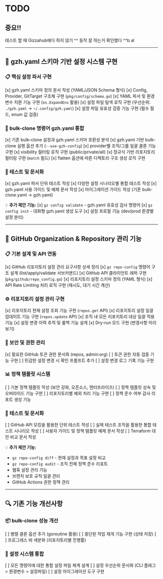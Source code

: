# TODO

## 중요!!
테스트 할 때 Gizzahub에다 하지 않기 ^^
동작 잘 하는거 확인했다 ^^b al

---

## 🔧 gzh.yaml 스키마 기반 설정 시스템 구현

### 📋 핵심 설정 파서 구현
[x] gzh.yaml 스키마 정의 문서 작성 (YAML/JSON Schema 형식)
[x] Config, Provider, GitTarget 구조체 구현 (`pkg/config/schema.go`)
[x] YAML 파서 및 환경변수 치환 기능 구현 (`os.ExpandEnv` 활용)
[x] 설정 파일 탐색 로직 구현 (우선순위: `./gzh.yaml` → `~/.config/gzh.yaml`)
[x] 설정 파일 유효성 검증 기능 구현 (필수 필드, enum 값 검증)

### 🔄 bulk-clone 명령어 gzh.yaml 통합
[x] 기존 bulk-clone 설정과 gzh.yaml 스키마 호환성 분석
[x] gzh.yaml 기반 bulk-clone 실행 옵션 추가 (`--use-gzh-config`)
[x] provider별 조직/그룹 일괄 클론 기능 구현
[x] visibility 필터링 로직 구현 (public/private/all)
[x] 정규식 기반 리포지토리 필터링 구현 (`match` 필드)
[x] flatten 옵션에 따른 디렉토리 구조 생성 로직 구현

### 🧪 테스트 및 문서화
[x] gzh.yaml 파서 단위 테스트 작성
[x] 다양한 설정 시나리오별 통합 테스트 작성
[x] gzh.yaml 사용 가이드 및 예제 문서 작성
[x] 마이그레이션 가이드 작성 (기존 bulk-clone.yaml → gzh.yaml)

💡 **추가 제안 기능:**
[x] `gz config validate` - gzh.yaml 유효성 검사 명령어
[x] `gz config init` - 대화형 gzh.yaml 생성 도구
[x] 설정 프로필 기능 (dev/prod 환경별 설정 분리)

---

## 🚀 GitHub Organization & Repository 관리 기능

### 📋 기본 설계 및 API 연동
[x] GitHub 리포지토리 설정 관리 요구사항 상세 정리
[x] `gz repo-config` 명령어 구조 설계 (list/apply/validate 서브커맨드)
[x] GitHub API 클라이언트 래퍼 구현 (`pkg/github/repo_config.go`)
[x] 리포지토리 설정 스키마 정의 (YAML 형식)
[x] API Rate Limiting 처리 로직 구현 (재시도, 대기 시간 계산)

### ⚙️ 리포지토리 설정 관리 구현
[x] 리포지토리 현재 설정 조회 기능 구현 (`repos.get` API)
[x] 리포지토리 설정 일괄 업데이트 기능 구현 (`repos.update` API)
[x] 조직 내 모든 리포지토리 대상 일괄 적용 기능
[x] 설정 변경 이력 추적 및 롤백 기능 설계
[x] Dry-run 모드 구현 (변경사항 미리보기)

### 🔐 보안 및 권한 관리
[x] 필요한 GitHub 토큰 권한 문서화 (repos, admin:org)
[ ] 토큰 권한 자동 검증 기능 구현
[ ] 민감한 설정 변경 시 확인 프롬프트 추가
[ ] 설정 변경 로그 기록 기능 구현

### 📊 정책 템플릿 시스템
[ ] 기본 정책 템플릿 작성 (보안 강화, 오픈소스, 엔터프라이즈)
[ ] 정책 템플릿 상속 및 오버라이드 기능 구현
[ ] 리포지토리별 예외 처리 기능 구현
[ ] 정책 준수 여부 감사 리포트 생성 기능

### 🧪 테스트 및 문서화
[ ] GitHub API 모킹을 활용한 단위 테스트 작성
[ ] 실제 테스트 조직을 활용한 통합 테스트 시나리오 작성
[ ] 사용자 가이드 및 정책 템플릿 예제 문서 작성
[ ] Terraform 대안 비교 문서 작성

💡 **추가 제안 기능:**
- `gz repo-config diff` - 현재 설정과 목표 설정 비교
- `gz repo-config audit` - 조직 전체 정책 준수 리포트
- 웹훅 설정 관리 기능
- 브랜치 보호 규칙 일괄 관리
- GitHub Actions 권한 정책 관리

---

## 🔍 기존 기능 개선사항

### 📦 bulk-clone 성능 개선
[ ] 병렬 클론 옵션 추가 (goroutine 활용)
[ ] 중단된 작업 재개 기능 구현 (상태 저장)
[ ] 프로그레스 바 세분화 (리포지토리별 진행률)

### 🔧 설정 시스템 통합
[ ] 모든 명령어에 대한 통합 설정 파일 체계 설계
[ ] 설정 우선순위 문서화 (CLI 플래그 > 환경변수 > 설정파일)
[ ] 설정 마이그레이션 도구 구현
